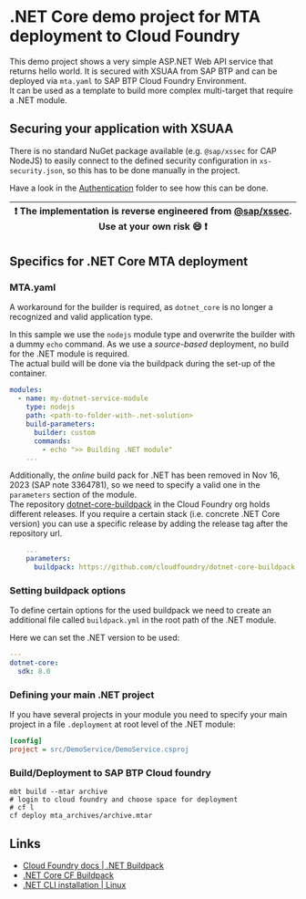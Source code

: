 # .NET Core demo project for MTA deployment to Cloud Foundry

This demo project shows a very simple ASP.NET Web API service that returns hello world. It is secured with XSUAA from SAP BTP and can be deployed via `mta.yaml` to SAP BTP Cloud Foundry Environment.  
It can be used as a template to build more complex multi-target that require a .NET module.

## Securing your application with XSUAA

There is no standard NuGet package available (e.g. `@sap/xssec` for CAP NodeJS) to easily connect to the defined security configuration in `xs-security.json`, so this has to be done manually in the project.

Have a look in the [Authentication](./dotnet-module/src/DemoService/Authentication/ConfigureJwtBearerOptions.cs) folder to see how this can be done.

| :exclamation:  The implementation is reverse engineered from [@sap/xssec](https://www.npmjs.com/package/@sap/xssec). Use at your own risk :smile:   :exclamation: |
|-----------------------------------------|

## Specifics for .NET Core MTA deployment

### MTA.yaml

A workaround for the builder is required, as `dotnet_core` is no longer a recognized and valid application type.

In this sample we use the `nodejs` module type and overwrite the builder with a dummy `echo` command. As we use a *source-based* deployment, no build for the .NET module is required.  
The actual build will be done via the buildpack during the set-up of the container.

```yaml
modules:
  - name: my-dotnet-service-module
    type: nodejs
    path: <path-to-folder-with-.net-solution>
    build-parameters:
      builder: custom
      commands:
        - echo ">> Building .NET module"
    ...
```

Additionally, the *online* build pack for .NET has been removed in Nov 16, 2023 (SAP note 3364781), so we need to specify a valid one in the `parameters` section of the module.  
The repository [dotnet-core-buildpack](https://github.com/cloudfoundry/dotnet-core-buildpack) in the Cloud Foundry org holds different releases. If you require a certain stack (i.e. concrete .NET Core version) you can use a specific release by adding the release tag after the repository url.

```yaml
    ...
    parameters:
      buildpack: https://github.com/cloudfoundry/dotnet-core-buildpack.git#v2.4.27
```

### Setting buildpack options

To define certain options for the used buildpack we need to create an additional file called `buildpack.yml` in the root path of the .NET module.

Here we can set the .NET version to be used:

```yaml
---
dotnet-core:
  sdk: 8.0
```

### Defining your main .NET project

If you have several projects in your module you need to specify your main project in a file `.deployment` at root level of the .NET module:

```ini
[config]
project = src/DemoService/DemoService.csproj
```

### Build/Deployment to SAP BTP Cloud foundry

```shell
mbt build --mtar archive
# login to cloud foundry and choose space for deployment
# cf l
cf deploy mta_archives/archive.mtar
```

## Links

- [Cloud Foundry docs | .NET Buildpack](https://docs.cloudfoundry.org/buildpacks/dotnet-core/index.html)
- [.NET Core CF Buildpack](https://github.com/cloudfoundry/dotnet-core-buildpack)
- [.NET CLI installation | Linux](https://learn.microsoft.com/de-de/dotnet/core/install/linux-scripted-manual#scripted-install)
